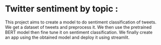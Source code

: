# Twitter sentiment by topic :
This project aims to create a model to do sentiment classification of tweets. We get a dataset of tweets and preprocess it. We then use the pretrained BERT model then fine tune it on sentiment classification. We finally create an app using the obtained model and deploy it using streamlit.
